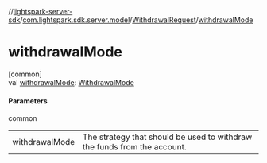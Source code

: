 //[lightspark-server-sdk](../../../index.md)/[com.lightspark.sdk.server.model](../index.md)/[WithdrawalRequest](index.md)/[withdrawalMode](withdrawal-mode.md)

# withdrawalMode

[common]\
val [withdrawalMode](withdrawal-mode.md): [WithdrawalMode](../-withdrawal-mode/index.md)

#### Parameters

common

| | |
|---|---|
| withdrawalMode | The strategy that should be used to withdraw the funds from the account. |
